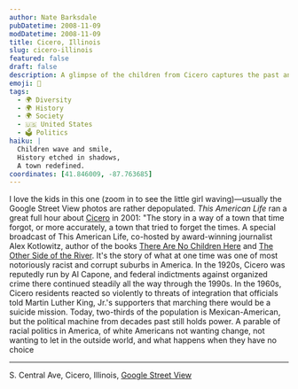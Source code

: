 ```yaml
---
author: Nate Barksdale
pubDatetime: 2008-11-09
modDatetime: 2008-11-09
title: Cicero, Illinois
slug: cicero-illinois
featured: false
draft: false
description: A glimpse of the children from Cicero captures the past and present of a town navigating its complex history of race and identity.
emoji: 👧
tags:
  - 🌍 Diversity
  - 🌍 History
  - 🌍 Society
  - 🇺🇸 United States
  - 🗳️ Politics
haiku: |
  Children wave and smile,  
  History etched in shadows,  
  A town redefined.
coordinates: [41.846009, -87.763685]
---
```


I love the kids in this one (zoom in to see the little girl waving)—usually the Google Street View photos are rather depopulated. _This American Life_ ran a great full hour about [Cicero](http://www.thislife.org/Radio_Episode.aspx?sched=863) in 2001: "The story in a way of a town that time forgot, or more accurately, a town that tried to forget the times. A special broadcast of This American Life, co-hosted by award-winning journalist Alex Kotlowitz, author of the books [There Are No Children Here](https://www.google.com/search?q=%22There%20Are%20No%20Children%20Here%22%20powells.com) and [The Other Side of the River](https://www.google.com/search?q=%22The%20Other%20Side%20of%20the%20River%22%20powells.com). It's the story of what at one time was one of most notoriously racist and corrupt suburbs in America. In the 1920s, Cicero was reputedly run by Al Capone, and federal indictments against organized crime there continued steadily all the way through the 1990s. In the 1960s, Cicero residents reacted so violently to threats of integration that officials told Martin Luther King, Jr.'s supporters that marching there would be a suicide mission. Today, two-thirds of the population is Mexican-American, but the political machine from decades past still holds power. A parable of racial politics in America, of white Americans not wanting change, not wanting to let in the outside world, and what happens when they have no choice

---

S. Central Ave, Cicero, Illinois, [Google Street View](http://maps.google.com/?ie=UTF8&ll=41.86988,-87.759819&spn=0.047553,0.122137&z=14&layer=c&cbll=41.846009,-87.763685&panoid=aEa8Q8Ne-QpyJ-CONXFikg&cbp=2,271.5574070370759,,0,5)

